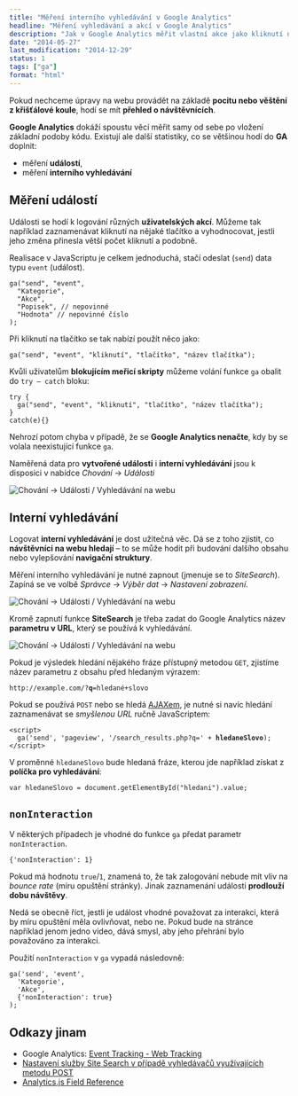 ```yaml
---
title: "Měření interního vyhledávání v Google Analytics"
headline: "Měření vyhledávání a akcí v Google Analytics"
description: "Jak v Google Analytics měřit vlastní akce jako kliknutí na tlačítko nebo dotazy do interního vyhledávání."
date: "2014-05-27"
last_modification: "2014-12-29"
status: 1
tags: ["ga"]
format: "html"
---
```


<p>Pokud nechceme úpravy na webu provádět na základě <b>pocitu nebo věštění z křišťálové koule</b>, hodí se mít <b>přehled o návštěvnících</b>.</p>

<p><b>Google Analytics</b> dokáží spoustu věcí měřit samy od sebe po vložení základní podoby kódu. Existují ale další statistiky, co se většinou hodí do <b>GA</b> doplnit:</p>

<ul>
  <li>měření <b>událostí</b>,</li>
  <li>měření <b>interního vyhledávání</b></li>
</ul>






<h2 id="mereni-udalosti">Měření událostí</h2>

<p>Události se hodí k logování různých <b>uživatelských akcí</b>. Můžeme tak například zaznamenávat kliknutí na nějaké tlačítko a vyhodnocovat, jestli jeho změna přinesla větší počet kliknutí a podobně.</p>

<p>Realisace v JavaScriptu je celkem jednoduchá, stačí odeslat (<code>send</code>) data typu <code>event</code> (událost).</p>

<pre><code>ga("send", "event", 
  "Kategorie",
  "Akce",
  "Popisek", // nepovinné
  "Hodnota" // nepovinné číslo
);</code></pre>

<p>Při kliknutí na tlačítko se tak nabízí použít něco jako:</p>

<pre><code>ga("send", "event", "kliknutí", "tlačítko", "název tlačítka");</code></pre>

<p>Kvůli uživatelům <b>blokujícím meřicí skripty</b> můžeme volání funkce <code>ga</code> obalit do <code>try – catch</code> bloku:</p>

<pre><code>try {
  ga("send", "event", "kliknutí", "tlačítko", "název tlačítka");
}
catch(e){}</code></pre>

<p>Nehrozí potom chyba v případě, že se <b>Google Analytics nenačte</b>, kdy by se volala neexistující funkce <code>ga</code>.</p>


<p>Naměřená data pro <b>vytvořené události</b> i <b>interní vyhledávání</b> jsou k disposici v nabídce <i>Chování</i> → <i>Události</i></p>


<p><img src="/files/ga-mereni/vyhledavani-udalosti.png" alt="Chování → Události / Vyhledávání na webu" class="border"></p>









<!--
<h2 id="koverse">Konverse</h2>

<p>Za základě událostí je potom možné i definovat <b>Cíle</b> a <b>počítat konverse</b>.</p>-->











<h2 id="vyhledavani">Interní vyhledávání</h2>

<p>Logovat <b>interní vyhledávání</b> je dost užitečná věc. Dá se z toho zjistit, co <b>návštěvníci na webu hledají</b> – to se může hodit při budování dalšího obsahu nebo vylepšování <b>navigační struktury</b>.</p>

<p>Měření interního vyhledávání je nutné zapnout (jmenuje se to <i>SiteSearch</i>). Zapíná se ve volbě <i>Správce</i> → <i>Výběr dat</i> → <i>Nastavení zobrazení</i>.</p>

<p><img src="/files/ga-mereni/nastaveni-zobrazeni.png" alt="Chování → Události / Vyhledávání na webu" class="border"></p>




















<p>Kromě zapnutí funkce <b>SiteSearch</b> je třeba zadat do Google Analytics název <b>parametru v URL</b>, který se používá k vyhledávání.</p>


<p><img src="/files/ga-mereni/site-search.png" alt="Chování → Události / Vyhledávání na webu" class="border"></p>















<p>Pokud je výsledek hledání nějakého fráze přístupný metodou <code>GET</code>, zjistíme název parametru z obsahu před hledaným výrazem:</p>

<pre><code>http://example.com/?<b>q</b>=hledané+slovo</code></pre>



<p>Pokud se používá <code>POST</code> nebo se hledá <a href="/ajax">AJAXem</a>, je nutné si navíc hledání zaznamenávat se <i>smyšlenou URL</i> ručně JavaScriptem:</p>

<pre><code>&lt;script>
  ga('send', 'pageview', '/search_results.php?q=' + <b>hledaneSlovo</b>);
&lt;/script></code></pre>



<p>V proměnné <code>hledaneSlovo</code> bude hledaná fráze, kterou jde například získat z <b>políčka pro vyhledávání</b>:</p>

<pre><code>var hledaneSlovo = document.getElementById("hledani").value;</code></pre>



<h2 id="nonInteraction"><code>nonInteraction</code></h2>

<p>V některých případech je vhodné do funkce <code>ga</code> předat parametr <code>nonInteraction</code>.</p>

<pre><code>{'nonInteraction': 1}</code></pre>

<p>Pokud má hodnotu <code>true</code>/<code>1</code>, znamená to, že tak zalogování nebude mít vliv na <i>bounce rate</i> (míru opuštění stránky). Jinak zaznamenání události <b>prodlouží dobu návštěvy</b>.</p>

<p>Nedá se obecně říct, jestli je událost vhodné považovat za interakci, která by míru opuštění měla ovlivňovat, nebo ne. Pokud bude na stránce například jenom jedno video, dává smysl, aby jeho přehrání bylo považováno za interakci.</p>

<p>Použití <code>nonInteraction</code> v <code>ga</code> vypadá následovně:</p>

<pre><code>ga('send', 'event', 
  'Kategorie', 
  'Akce',
  {'nonInteraction': true}
);</code></pre>


<h2 id="odkazy">Odkazy jinam</h2>

<ul>
  <li>Google Analytics: <a href="https://developers.google.com/analytics/devguides/collection/analyticsjs/events">Event Tracking - Web Tracking</a></li>
  
  <li><a href="https://support.google.com/analytics/answer/1012264?hl=cs&ref_topic=1120718">Nastavení služby Site Search v případě vyhledávačů využívajících metodu POST</a></li>
  
  <li><a href="https://developers.google.com/analytics/devguides/collection/analyticsjs/field-reference">Analytics.js Field Reference</a></li>
</ul>
